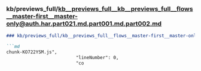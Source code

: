 ### kb/previews_full/kb__previews_full__kb__previews_full__flows__master-first__master-only@auth.har.part021.md.part001.md.part002.md

```md
### kb/previews_full/kb__previews_full__flows__master-first__master-only@auth.har.part021.md.part001.md (part 002)

```md
chunk-KO722YSM.js",
                          "lineNumber": 0,
                          "co
```

```

```
